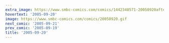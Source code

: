 ```yaml
---
extra_image: https://www.smbc-comics.com/comics/1442340571-20050920after.png
hovertext: '2005-09-20'
image: https://www.smbc-comics.com/comics/20050920.gif
next_comic: '2005-09-21'
prev_comic: '2005-09-19'
title: '2005-09-20'
---
```


